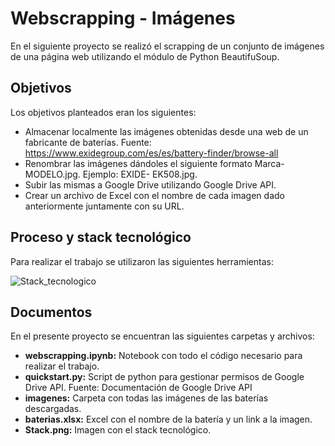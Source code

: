 # Webscrapping - Imágenes
En el siguiente proyecto se realizó el scrapping de un conjunto de imágenes de una página web utilizando el módulo de Python BeautifuSoup.

## **Objetivos**
Los objetivos planteados eran los siguientes:
* Almacenar localmente las imágenes obtenidas desde una web de un fabricante de baterías. Fuente: https://www.exidegroup.com/es/es/battery-finder/browse-all
* Renombrar las imágenes dándoles el siguiente formato Marca- MODELO.jpg. Ejemplo: EXIDE- EK508.jpg.
* Subir las mismas a Google Drive utilizando Google Drive API.
* Crear un archivo de Excel con el nombre de cada imagen dado anteriormente juntamente con su URL.

## **Proceso y stack tecnológico**
Para realizar el trabajo se utilizaron las siguientes herramientas:


![Stack_tecnologico](Stack.png)

## **Documentos**
En el presente proyecto se encuentran las siguientes carpetas y archivos:
* **webscrapping.ipynb:** Notebook con todo el código necesario para realizar el trabajo.
* **quickstart.py:** Script de python para gestionar permisos de Google Drive API. Fuente: Documentación de Google Drive API
* **imagenes:** Carpeta con todas las imágenes de las baterías descargadas.
* **baterias.xlsx:** Excel con el nombre de la batería y un link a la imagen.
* **Stack.png:** Imagen con el stack tecnológico.